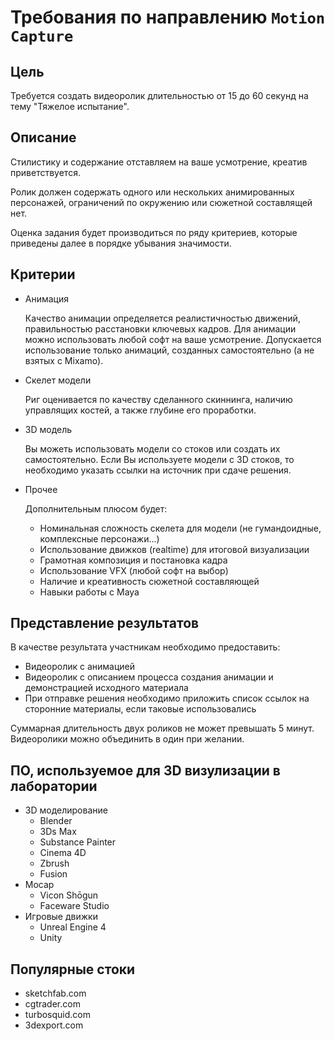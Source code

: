 # Требования по направлению `Motion Capture`

## Цель
Требуется создать видеоролик длительностью от 15 до 60 секунд на тему "Тяжелое испытание". 

## Описание 
 
Стилистику и содержание отставляем на ваше усмотрение, креатив приветствуется.

Ролик должен содержать одного или нескольких анимированных персонажей, ограничений по окружению или сюжетной составлящей нет. 

Оценка задания будет производиться по ряду критериев, которые приведены далее в порядке убывания значимости.

## Критерии

* Анимация

    Качество анимации определяется реалистичностью движений, правильностью расстановки ключевых кадров. Для анимации можно использовать любой софт на ваше усмотрение. 
    Допускается использование только анимаций, созданных самостоятельно (а не взятых с Mixamo). 

* Скелет модели

    Риг оценивается по качеству сделанного скиннинга, наличию управлящих костей, а также глубине его проработки.

* 3D модель

    Вы можеть использовать модели со стоков или создать их самостоятельно. Если Вы используете модели с 3D стоков, то необходимо указать ссылки на источник при сдаче решения. 

* Прочее
    
  Дополнительным плюсом будет:
    * Номинальная сложность скелета для модели (не гумандоидные, комплексные персонажи...)
    * Использование движков (realtime) для итоговой визуализации
    * Грамотная композиция и постановка кадра
    * Использование VFX (любой софт на выбор)
    * Наличие и креативность сюжетной составляющей
    * Навыки работы с Maya


## Представление результатов

В качестве результата участникам необходимо предоставить:
* Видеоролик с анимацией
* Видеоролик с описанием процесса создания анимации и демонстрацией исходного материала
* При отправке решения необходимо приложить список ссылок на сторонние материалы, если таковые использовались

Суммарная длительность двух роликов не может превышать 5 минут. Видеоролики можно объединить в один при желании.

## ПО, используемое для 3D визулизации в лаборатории

* 3D моделирование
    * Blender
    * 3Ds Max
    * Substance Painter
    * Cinema 4D
    * Zbrush
    * Fusion
* Mocap
    * Vicon Shōgun
    * Faceware Studio
* Игровые движки
    * Unreal Engine 4
    * Unity

## Популярные стоки
* sketchfab.com
* cgtrader.com
* turbosquid.com
* 3dexport.com